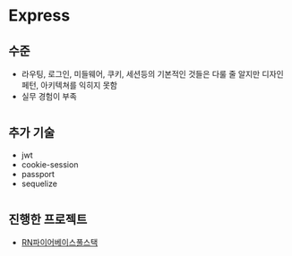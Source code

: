 # Express

## 수준
- 라우팅, 로그인, 미들웨어, 쿠키, 세션등의 기본적인 것들은 다룰 줄 알지만 디자인 페턴, 아키텍쳐를 익히지 못함
- 실무 경험이 부족

#

## 추가 기술
- jwt
- cookie-session
- passport
- sequelize

#

## 진행한 프로젝트
- [RN파이어베이스풀스택](../2020/RN파이어베이스풀스택.md.md)